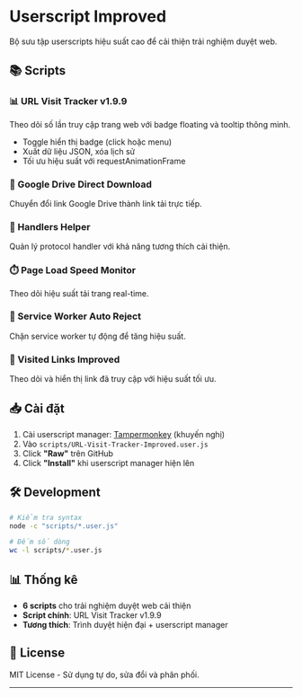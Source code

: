 # Userscript Improved

Bộ sưu tập userscripts hiệu suất cao để cải thiện trải nghiệm duyệt web.

## 📚 Scripts

### 📊 URL Visit Tracker v1.9.9
Theo dõi số lần truy cập trang web với badge floating và tooltip thông minh.
- Toggle hiển thị badge (click hoặc menu)
- Xuất dữ liệu JSON, xóa lịch sử
- Tối ưu hiệu suất với requestAnimationFrame

### 📁 Google Drive Direct Download
Chuyển đổi link Google Drive thành link tải trực tiếp.

### 🔧 Handlers Helper
Quản lý protocol handler với khả năng tương thích cải thiện.

### ⏱️ Page Load Speed Monitor
Theo dõi hiệu suất tải trang real-time.

### 🚫 Service Worker Auto Reject
Chặn service worker tự động để tăng hiệu suất.

### 🔗 Visited Links Improved
Theo dõi và hiển thị link đã truy cập với hiệu suất tối ưu.

## 📥 Cài đặt

1. Cài userscript manager: [Tampermonkey](https://tampermonkey.net/) (khuyến nghị)
2. Vào `scripts/URL-Visit-Tracker-Improved.user.js`
3. Click **"Raw"** trên GitHub
4. Click **"Install"** khi userscript manager hiện lên

## 🛠️ Development

```bash
# Kiểm tra syntax
node -c "scripts/*.user.js"

# Đếm số dòng
wc -l scripts/*.user.js
```

## 📊 Thống kê
- **6 scripts** cho trải nghiệm duyệt web cải thiện
- **Script chính**: URL Visit Tracker v1.9.9
- **Tương thích**: Trình duyệt hiện đại + userscript manager

## 📄 License

MIT License - Sử dụng tự do, sửa đổi và phân phối.

---
